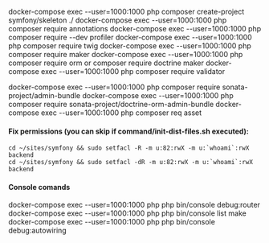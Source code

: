 docker-compose exec --user=1000:1000 php composer create-project symfony/skeleton ./
docker-compose exec --user=1000:1000 php composer require annotations
docker-compose exec --user=1000:1000 php composer require --dev profiler
docker-compose exec --user=1000:1000 php composer require twig
docker-compose exec --user=1000:1000 php composer require maker
docker-compose exec --user=1000:1000 php composer require orm    or   composer require doctrine maker
docker-compose exec --user=1000:1000 php composer require validator

docker-compose exec --user=1000:1000 php composer require sonata-project/admin-bundle
docker-compose exec --user=1000:1000 php composer require sonata-project/doctrine-orm-admin-bundle
docker-compose exec --user=1000:1000 php composer req asset

#### Fix permissions (you can skip if command/init-dist-files.sh executed):
    cd ~/sites/symfony && sudo setfacl -R -m u:82:rwX -m u:`whoami`:rwX backend
    cd ~/sites/symfony && sudo setfacl -dR -m u:82:rwX -m u:`whoami`:rwX backend
   
#### Console comands
docker-compose exec --user=1000:1000 php php bin/console debug:router
docker-compose exec --user=1000:1000 php php bin/console list make
docker-compose exec --user=1000:1000 php php bin/console debug:autowiring


